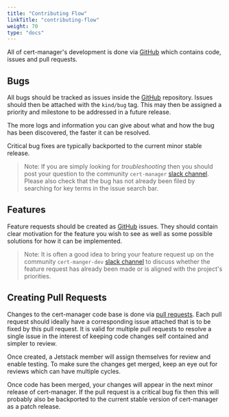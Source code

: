 ```yaml
---
title: "Contributing Flow"
linkTitle: "contributing-flow"
weight: 70
type: "docs"
---
```


All of cert-manager's development is done via
[GitHub](github.com/jetstack/cert-manager) which contains code, issues and pull
requests.

## Bugs

All bugs should be tracked as issues inside the
[GitHub](github.com/jetstack/cert-manager/issues) repository. Issues should then be
attached with the `kind/bug` tag. This may then be assigned a priority and
milestone to be addressed in a future release.

The more logs and information you can give about what and how the bug has been
discovered, the faster it can be resolved.

Critical bug fixes are typically backported to the current minor stable release.

> Note: If you are simply looking for _troubleshooting_ then you should post
> your question to the community `cert-manager` [slack channel](slack.k8s.io).
> Please also check that the bug has not already been filed by searching for key
> terms in the issue search bar.

## Features

Feature requests should be created as
[GitHub](github.com/jetstack/cert-manager/issues) issues. They should contain
clear motivation for the feature you wish to see as well as some possible
solutions for how it can be implemented.

> Note: It is often a good idea to bring your feature request up on the
> community `cert-manger-dev` [slack channel](slack.k8s.io) to discuss whether
> the feature request has already been made or is aligned with the project's
> priorities.

## Creating Pull Requests

Changes to the cert-manager code base is done via [pull
requests](https://github.com/jetstack/cert-manager/pulls). Each pull request
should ideally have a corresponding issue attached that is to be fixed by this
pull request. It is valid for multiple pull requests to resolve a single issue
in the interest of keeping code changes self contained and simpler to review.

Once created, a Jetstack member will assign themselves for review and enable
testing. To make sure the changes get merged, keep an eye out for reviews which
can have multiple cycles.

Once code has been merged, your changes will appear in the next minor release of
cert-manager. If the pull request is a critical bug fix then this will probably
also be backported to the current stable version of cert-manager as a patch
release.
